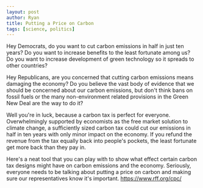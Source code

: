 ```yaml
---
layout: post
author: Ryan
title: Putting a Price on Carbon
tags: [science, politics]
---
```

Hey Democrats, do you want to cut carbon emissions in half in just ten years? Do you want to increase benefits to the least fortunate among us? Do you want to increase development of green technology so it spreads to other countries?

Hey Republicans, are you concerned that cutting carbon emissions means damaging the economy? Do you believe the vast body of evidence that we should be concerned about our carbon emissions, but don't think bans on fossil fuels or the many non-environment related provisions in the Green New Deal are the way to do it?

Well you're in luck, because a carbon tax is perfect for everyone. Overwhelmingly supported by economists as the free market solution to climate change, a sufficiently sized carbon tax could cut our emissions in half in ten years with only minor impact on the economy. If you refund the revenue from the tax equally back into people's pockets, the least fortunate get more back than they pay in.

Here's a neat tool that you can play with to show what effect certain carbon tax designs might have on carbon emissions and the economy. Seriously, everyone needs to be talking about putting a price on carbon and making sure our representatives know it's important. 
https://www.rff.org/cpc/